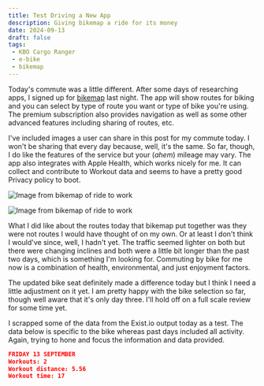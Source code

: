 ```yaml
---
title: Test Driving a New App
description: Giving bikemap a ride for its money
date: 2024-09-13
draft: false
tags:
 - KBO Cargo Ranger
 - e-bike
 - bikemap
---
```

Today's commute was a little different. After some days of researching apps, I signed up for [bikemap](https://bikemap.net) last night. The app will show routes for biking and you can select by type of route you want or type of bike you're using. The premium subscription also provides navigation as well as some other advanced features including sharing of routes, etc.

I've included images a user can share in this post for my commute today. I won't be sharing that every day because, well, it's the same. So far, though, I do like the features of the service but your (*ahem*) mileage may vary. The app also integrates with Apple Health, which works nicely for me. It can collect and contribute to Workout data and seems to have a pretty good Privacy policy to boot.

![Image from bikemap of ride to work](/assets/images/wcommute.png)

![Image from bikemap of ride to work](/assets/images/hcommute.png)

What I did like about the routes today that bikemap put together was they were not routes I would have thought of on my own. Or at least I don't think I would've since, well, I hadn't yet. The traffic seemed lighter on both but there were changing inclines and both were a little bit longer than the past two days, which is something I'm looking for. Commuting by bike for me now is a combination of health, environmental, and just enjoyment factors.

The updated bike seat definitely made a difference today but I think I need a little adjustment on it yet. I am pretty happy with the bike selection so far, though well aware that it's only day three. I'll hold off on a full scale review for some time yet.

I scrapped some of the data from the Exist.io output today as a test. The data below is specific to the bike whereas past days included all activity. Again, trying to hone and focus the information and data provided.

```json
FRIDAY 13 SEPTEMBER
Workouts: 2
Workout distance: 5.56
Workout time: 17
```
